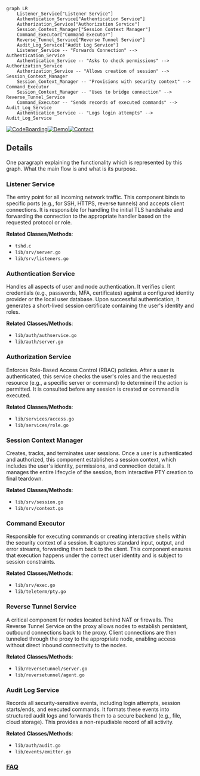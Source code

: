 ```mermaid
graph LR
    Listener_Service["Listener Service"]
    Authentication_Service["Authentication Service"]
    Authorization_Service["Authorization Service"]
    Session_Context_Manager["Session Context Manager"]
    Command_Executor["Command Executor"]
    Reverse_Tunnel_Service["Reverse Tunnel Service"]
    Audit_Log_Service["Audit Log Service"]
    Listener_Service -- "Forwards Connection" --> Authentication_Service
    Authentication_Service -- "Asks to check permissions" --> Authorization_Service
    Authorization_Service -- "Allows creation of session" --> Session_Context_Manager
    Session_Context_Manager -- "Provisions with security context" --> Command_Executor
    Session_Context_Manager -- "Uses to bridge connection" --> Reverse_Tunnel_Service
    Command_Executor -- "Sends records of executed commands" --> Audit_Log_Service
    Authentication_Service -- "Logs login attempts" --> Audit_Log_Service
```

[![CodeBoarding](https://img.shields.io/badge/Generated%20by-CodeBoarding-9cf?style=flat-square)](https://github.com/CodeBoarding/GeneratedOnBoardings)[![Demo](https://img.shields.io/badge/Try%20our-Demo-blue?style=flat-square)](https://www.codeboarding.org/demo)[![Contact](https://img.shields.io/badge/Contact%20us%20-%20contact@codeboarding.org-lightgrey?style=flat-square)](mailto:contact@codeboarding.org)

## Details

One paragraph explaining the functionality which is represented by this graph. What the main flow is and what is its purpose.

### Listener Service
The entry point for all incoming network traffic. This component binds to specific ports (e.g., for SSH, HTTPS, reverse tunnels) and accepts client connections. It is responsible for handling the initial TLS handshake and forwarding the connection to the appropriate handler based on the requested protocol or role.


**Related Classes/Methods**:

- `tshd.c`
- `lib/srv/server.go`
- `lib/srv/listeners.go`


### Authentication Service
Handles all aspects of user and node authentication. It verifies client credentials (e.g., passwords, MFA, certificates) against a configured identity provider or the local user database. Upon successful authentication, it generates a short-lived session certificate containing the user's identity and roles.


**Related Classes/Methods**:

- `lib/auth/authservice.go`
- `lib/auth/server.go`


### Authorization Service
Enforces Role-Based Access Control (RBAC) policies. After a user is authenticated, this service checks the user's roles and the requested resource (e.g., a specific server or command) to determine if the action is permitted. It is consulted before any session is created or command is executed.


**Related Classes/Methods**:

- `lib/services/access.go`
- `lib/services/role.go`


### Session Context Manager
Creates, tracks, and terminates user sessions. Once a user is authenticated and authorized, this component establishes a session context, which includes the user's identity, permissions, and connection details. It manages the entire lifecycle of the session, from interactive PTY creation to final teardown.


**Related Classes/Methods**:

- `lib/srv/session.go`
- `lib/srv/context.go`


### Command Executor
Responsible for executing commands or creating interactive shells within the security context of a session. It captures standard input, output, and error streams, forwarding them back to the client. This component ensures that execution happens under the correct user identity and is subject to session constraints.


**Related Classes/Methods**:

- `lib/srv/exec.go`
- `lib/teleterm/pty.go`


### Reverse Tunnel Service
A critical component for nodes located behind NAT or firewalls. The Reverse Tunnel Service on the proxy allows nodes to establish persistent, outbound connections back to the proxy. Client connections are then tunneled through the proxy to the appropriate node, enabling access without direct inbound connectivity to the nodes.


**Related Classes/Methods**:

- `lib/reversetunnel/server.go`
- `lib/reversetunnel/agent.go`


### Audit Log Service
Records all security-sensitive events, including login attempts, session starts/ends, and executed commands. It formats these events into structured audit logs and forwards them to a secure backend (e.g., file, cloud storage). This provides a non-repudiable record of all activity.


**Related Classes/Methods**:

- `lib/auth/audit.go`
- `lib/events/emitter.go`




### [FAQ](https://github.com/CodeBoarding/GeneratedOnBoardings/tree/main?tab=readme-ov-file#faq)